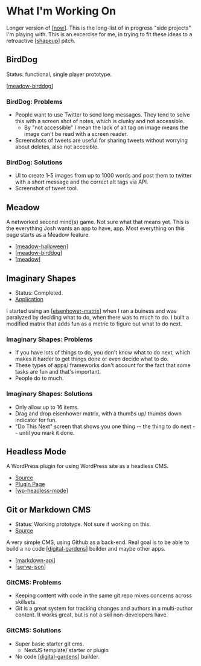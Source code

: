 # What I'm Working On

Longer version of [[now]]. This is the long-list of in progress "side projects" I'm playing with. This is an excercise for me, in trying to fit these ideas to a retroactive [[shapeup]] pitch.

## BirdDog

Status: functional, single player prototype.

[[meadow-birddog]]

### BirdDog: Problems

- People want to use Twitter to send long messages. They tend to solve this with a screen shot of notes, which is clunky and not accessible.
  - By "not accessible" I mean the lack of alt tag on image means the image can't be read with a screen reader.
- Screenshots of tweets are useful for sharing tweets without worrying about deletes, also not accesible.

### BirdDog: Solutions

- UI to create 1-5 images from up to 1000 words and post them to twitter with a short message and the correct alt tags via API.
- Screenshot of tweet tool.

## Meadow

A networked second mind(s) game. Not sure what that means yet. This is the everything Josh wants an app to have, app. Most everything on this page starts as a Meadow feature.

- [[meadow-halloween]]
- [[meadow-birddog]]
- [[meadow]]
  
## Imaginary Shapes

- Status: Completed.
- [Application](https://imaginaryshapes.com/)

I started using an [[eisenhower-matrix]] when I ran a buiness and was paralyzed by deciding what to do, when there was to much to do. I built a modified matrix that adds fun as a metric to figure out what to do next.

### Imaginary Shapes: Problems

- If you have lots of things to do, you don't know what to do next, which makes it harder to get things done or even decide what to do.
- These types of apps/ frameworks don't account for the fact that some tasks are fun and that's important.
- People do to much.

### Imaginary Shapes: Solutions

- Only allow up to 16 items.
- Drag and drop eisenhower matrix, with a thumbs up/ thumbs down indicator for fun.
- "Do This Next" screen that shows you one thing -- the thing to do next -- until you mark it done.

## Headless Mode

A WordPress plugin for using WordPress site as a headless CMS.

- [Source](https://github.com/Shelob9/headless-mode)
- [Plugin Page](https://wordpress.org/plugins/headless-mode/)
- [[wp-headless-mode]]
  
## Git or Markdown CMS

- Status: Working prototype. Not sure if working on this.
- [Source](https://github.com/Shelob9/markdown-cms)
  
A very simple CMS, using Github as a back-end. Real goal is to be able to build a no code [[digital-gardens]] builder and maybe other apps.

- [[markdown-api]]
- [[serve-json]]

### GitCMS: Problems

- Keeping content with code in the same git repo mixes concerns across skillsets.
- Git is a great system for tracking changes and authors in a multi-author content. It works great, but is not a skil non-developers have.

### GitCMS: Solutions

- Super basic starter git cms.
  - NextJS template/ starter or plugin
- No code [[digital-gardens]] builder.

[//begin]: # "Autogenerated link references for markdown compatibility"
[now]: now "Now"
[shapeup]: shapeup "Shape Up"
[meadow-birddog]: meadow-birddog "BirdDog"
[meadow-halloween]: meadow-halloween "Meadow (Halloween)"
[meadow]: meadow "Meadow"
[eisenhower-matrix]: eisenhower-matrix "Eisenhower Matrix"
[wp-headless-mode]: wp-headless-mode "WordPress Headless Mode"
[digital-gardens]: digital-gardens "Digital Gardens"
[markdown-api]: markdown-api "Markdown API"
[serve-json]: serve-json "Serve JSON From Github"
[//end]: # "Autogenerated link references"